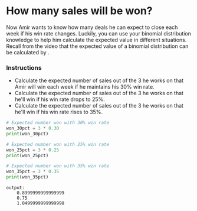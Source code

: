 # How many sales will be won?
Now Amir wants to know how many deals he can expect to close each week if his win rate changes. Luckily, you can use your binomial distribution knowledge to help him calculate the expected value in different situations. Recall from the video that the expected value of a binomial distribution can be calculated by 
.

### Instructions

* Calculate the expected number of sales out of the 3 he works on that Amir will win each week if he maintains his 30% win rate.
* Calculate the expected number of sales out of the 3 he works on that he'll win if his win rate drops to 25%.
* Calculate the expected number of sales out of the 3 he works on that he'll win if his win rate rises to 35%.

``` python
# Expected number won with 30% win rate
won_30pct = 3 * 0.30
print(won_30pct)

# Expected number won with 25% win rate
won_25pct = 3 * 0.25
print(won_25pct)

# Expected number won with 35% win rate
won_35pct = 3 * 0.35
print(won_35pct)

```

``` output
output:
    0.8999999999999999
    0.75
    1.0499999999999998

```